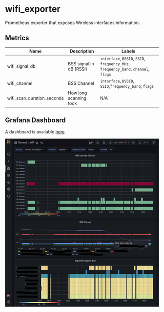 # wifi_exporter

Prometheus exporter that exposes Wireless interfaces information.

## Metrics

| Name  | Description | Labels |
| -- | -- | -- |
| wifi_signal_db | BSS signal in dB (RSSI) | `interface`, `BSSID`, `SSID`, `frequency_MHz`, `frequency_band`, `channel`, `flags` |
| wifi_channel | BSS Channel | `interface`, `BSSID`, `SSID`,`frequency_band`, `flags` |
| wifi_scan_duration_seconds | How long scanning took | N/A |

## Grafana Dashboard

A dashboard is available [here](https://github.com/fornellas/wifi_exporter/tree/master/grafana).

![Dashboard](./grafana/dashboard.png)